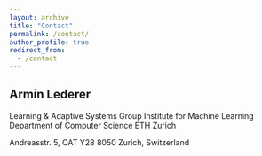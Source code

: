 ```yaml
---
layout: archive
title: "Contact"
permalink: /contact/
author_profile: true
redirect_from:
  - /contact
---
```


## Armin Lederer

Learning & Adaptive Systems Group
Institute for Machine Learning
Department of Computer Science
ETH Zurich

Andreasstr. 5, OAT Y28
8050 Zurich, Switzerland
